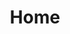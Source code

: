 ---
home: true
title: Home
heroText: TypeScript
actions:
  - text: Get Started
    link: ./getting-started.html
    type: primary
  - text: Vue Mastery
    link: ./school.html
    type: secondary
---